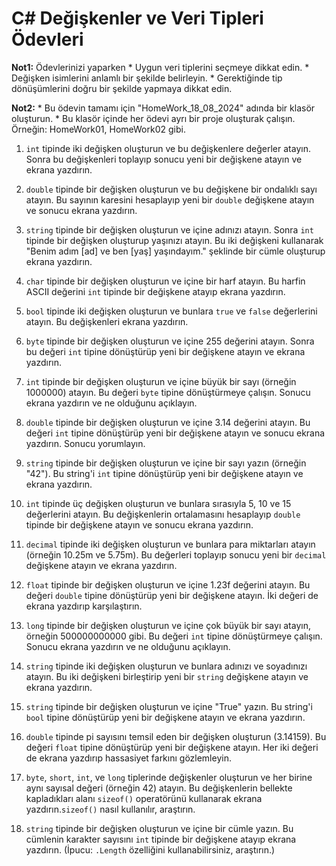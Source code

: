 # C# Değişkenler ve Veri Tipleri Ödevleri

**Not1:** Ödevlerinizi yaparken 
    * Uygun veri tiplerini seçmeye dikkat edin.
    * Değişken isimlerini anlamlı bir şekilde belirleyin.
    * Gerektiğinde tip dönüşümlerini doğru bir şekilde yapmaya dikkat edin.

**Not2:**
    * Bu ödevin tamamı için "HomeWork_18_08_2024" adında bir klasör oluşturun.
    * Bu klasör içinde her ödevi ayrı bir proje oluşturak çalışın. Örneğin: HomeWork01, HomeWork02 gibi.

1. `int` tipinde iki değişken oluşturun ve bu değişkenlere değerler atayın. Sonra bu değişkenleri toplayıp sonucu yeni bir değişkene atayın ve ekrana yazdırın.

2. `double` tipinde bir değişken oluşturun ve bu değişkene bir ondalıklı sayı atayın. Bu sayının karesini hesaplayıp yeni bir `double` değişkene atayın ve sonucu ekrana yazdırın.

3. `string` tipinde bir değişken oluşturun ve içine adınızı atayın. Sonra `int` tipinde bir değişken oluşturup yaşınızı atayın. Bu iki değişkeni kullanarak "Benim adım [ad] ve ben [yaş] yaşındayım." şeklinde bir cümle oluşturup ekrana yazdırın.

4. `char` tipinde bir değişken oluşturun ve içine bir harf atayın. Bu harfin ASCII değerini `int` tipinde bir değişkene atayıp ekrana yazdırın.

5. `bool` tipinde iki değişken oluşturun ve bunlara `true` ve `false` değerlerini atayın. Bu değişkenleri ekrana yazdırın.

6. `byte` tipinde bir değişken oluşturun ve içine 255 değerini atayın. Sonra bu değeri `int` tipine dönüştürüp yeni bir değişkene atayın ve ekrana yazdırın.

7. `int` tipinde bir değişken oluşturun ve içine büyük bir sayı (örneğin 1000000) atayın. Bu değeri `byte` tipine dönüştürmeye çalışın. Sonucu ekrana yazdırın ve ne olduğunu açıklayın.

8. `double` tipinde bir değişken oluşturun ve içine 3.14 değerini atayın. Bu değeri `int` tipine dönüştürüp yeni bir değişkene atayın ve sonucu ekrana yazdırın. Sonucu yorumlayın.

9. `string` tipinde bir değişken oluşturun ve içine bir sayı yazın (örneğin "42"). Bu string'i `int` tipine dönüştürüp yeni bir değişkene atayın ve ekrana yazdırın.

10. `int` tipinde üç değişken oluşturun ve bunlara sırasıyla 5, 10 ve 15 değerlerini atayın. Bu değişkenlerin ortalamasını hesaplayıp `double` tipinde bir değişkene atayın ve sonucu ekrana yazdırın.

11. `decimal` tipinde iki değişken oluşturun ve bunlara para miktarları atayın (örneğin 10.25m ve 5.75m). Bu değerleri toplayıp sonucu yeni bir `decimal` değişkene atayın ve ekrana yazdırın.

12. `float` tipinde bir değişken oluşturun ve içine 1.23f değerini atayın. Bu değeri `double` tipine dönüştürüp yeni bir değişkene atayın. İki değeri de ekrana yazdırıp karşılaştırın.

13. `long` tipinde bir değişken oluşturun ve içine çok büyük bir sayı atayın, örneğin 500000000000 gibi. Bu değeri `int` tipine dönüştürmeye çalışın. Sonucu ekrana yazdırın ve ne olduğunu açıklayın.

14. `string` tipinde iki değişken oluşturun ve bunlara adınızı ve soyadınızı atayın. Bu iki değişkeni birleştirip yeni bir `string` değişkene atayın ve ekrana yazdırın.

15. `string` tipinde bir değişken oluşturun ve içine "True" yazın. Bu string'i `bool` tipine dönüştürüp yeni bir değişkene atayın ve ekrana yazdırın.

16. `double` tipinde pi sayısını temsil eden bir değişken oluşturun (3.14159). Bu değeri `float` tipine dönüştürüp yeni bir değişkene atayın. Her iki değeri de ekrana yazdırıp hassasiyet farkını gözlemleyin.

17. `byte`, `short`, `int`, ve `long` tiplerinde değişkenler oluşturun ve her birine aynı sayısal değeri (örneğin 42) atayın. Bu değişkenlerin bellekte kapladıkları alanı `sizeof()` operatörünü kullanarak ekrana yazdırın.`sizeof()` nasıl kullanılır, araştırın.

18. `string` tipinde bir değişken oluşturun ve içine bir cümle yazın. Bu cümlenin karakter sayısını `int` tipinde bir değişkene atayıp ekrana yazdırın. (İpucu: `.Length` özelliğini kullanabilirsiniz, araştırın.)


